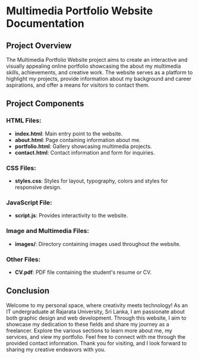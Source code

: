 # Multimedia Portfolio Website Documentation

## Project Overview 

The Multimedia Portfolio Website project aims to create an interactive and visually appealing online portfolio showcasing the about my multimedia skills, achievements, and creative work. The website serves as a platform to highlight my projects, provide information about my background and career aspirations, and offer a means for visitors to contact them.

## Project Components

### HTML Files:

-   **index.html**: Main entry point to the website.
-   **about.html**: Page containing information about me.
-   **portfolio.html**: Gallery showcasing multimedia projects.
-   **contact.html**: Contact information and form for inquiries.

### CSS Files:

-   **styles.css**: Styles for layout, typography, colors and styles for responsive design.


### JavaScript File:

-   **script.js**: Provides interactivity to the website. 

### Image and Multimedia Files:

-   **images/**: Directory containing images used throughout the website.


### Other Files:

-   **CV.pdf**: PDF file containing the student's resume or CV.


## Conclusion
Welcome to my personal space, where creativity meets technology! As an IT undergraduate at Rajarata University, Sri Lanka, I am passionate about both graphic design and web development. Through this website, I aim to showcase my dedication to these fields and share my journey as a freelancer. Explore the various sections to learn more about me, my services, and view my portfolio. Feel free to connect with me through the provided contact information. Thank you for visiting, and I look forward to sharing my creative endeavors with you.
